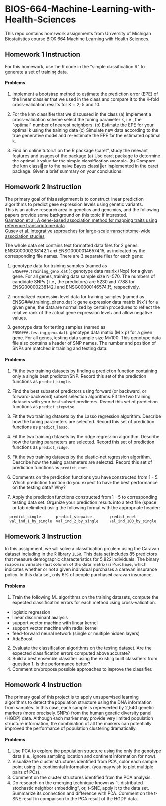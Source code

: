 # BIOS-664-Machine-Learning-with-Health-Sciences

This repo contains homework assignments from University of Michigan Biostatistics course BIOS 664 Machine Learning with Health Sciences.

## Homework 1 Instruction
For this homework, use the R code in the "simple classification.R" to generate a set of training data.
#### Problems
1. Implement a bootstrap method to estimate the prediction error (EPE) of the linear classier that we used in the class and compare it to the K-fold cross-validation results for K = 2; 5 and 10.
2. For the knn classifier that we discussed in the class
(a) Implement a cross-validation scheme select the tuning parameter k, i.e., the "optimal" number of nearest neighbors.
(b) Estimate the EPE for your optimal k using the training data
(c) Simulate new data according to the true generative model and re-estimate the EPE for the estimated optimal k.

3. Find an online tutorial on the R package \caret", study the relevant features and usages of the package
(a) Use caret package to determine the optimal k value for the simple classification example.
(b) Compare the knn classier to the naive Bayes classier implemented in the caret package. Given a brief summary on your conclusions.


## Homework 2 Instruction
The primary goal of this assignment is to construct linear prediction algorithms to predict gene expression levels using genetic variants.  
This is an active research area in genetics and genomics, and the following papers provide some background on this topic if interested.   
[Gamazon et al. A gene-based association method for mapping traits using reference transcriptome data](https://www.nature.com/articles/ng.3367)  
[Gusev et al. Integrative approaches for large-scale transcriptome-wide association studies](https://www.nature.com/articles/ng.3506)    

The whole data set contains text formatted data files for 2 genes: ENSG00000238142.1 and ENSG00000146574.15, as indicated by the corresponding file names. There are 3 separate files for each gene:
1. genotype data for training samples (named as `ENSG###.training_geno.dat` ): genotype data matrix (Nxp) for a given gene. For all genes, training data sample size N=570. The numbers of candidate SNPs ( i.e., the predictors) are 5230 and 7788 for ENSG00000238142.1 and ENSG00000146574.15, respectively. 

2. normalized expression level data for training samples (named as ENSG###.training_pheno.dat ): gene expression data matrix (Nx1) for a given gene, the data are normalized by certain procedures to reflect the relative rank of the actual gene expression levels and allow negative values.  

3. genotype data for testing samples (named as `ENSG###.testing_geno.dat`): genotype data matrix (M x p) for a given gene. For all genes, testing data sample size M=100. This genotype data file also contains a header of SNP names. The number and position of SNPs are matched in training and testing data.  


#### Problems
1. Fit the two training datasets by finding a prediction function containing only a single best predictor/SNP. Record this set of the prediction functions as `predict_single`.  

2. Find the best subset of predictors using forward (or backward, or forward-backword) subset selection algorithms. Fit the two training datasets with your best subset predictors. Record this set of prediction functions as `predict_stepwise`.  

3. Fit the two training datasets by the Lasso regression algorithm. Describe how the tuning parameters are selected. Record this set of prediction functions as `predict_lasso`. 

4. Fit the two training datasets by the ridge regression algorithm. Describe how the tuning parameters are selected. Record this set of prediction functions as `predict_ridge`.  

5. Fit the two training datasets by the elastic-net regression algorithm. Describe how the tuning parameters are selected. Record this set of prediction functions as `predict_enet`.  

6. Comments on the prediction functions you have constructed from 1 - 5. Which prediction function do you expect to have the best performance on the testing data? Why?  

7. Apply the prediction functions constructed from 1 - 5 to corresponding testing data set. Organize your prediction results into a text file (space or tab delimited) using the following format with the appropriate header:  
```
  predict_single       predict_stepwise        predict_enet   
  val_ind_1_by_single  val_ind_2_by_single     val_ind_100_by_single
 ```

## Homework 3 Instruction
In this assignment, we will solve a classification problem using the Caravan dataset including in the R library `ILSR`. This data set includes 85 predictors that measure demographic characteristics for 5,822 individuals. The binary response variable (last column of the data matrix) is Purchase, which indicates whether or not a given individual purchases a caravan insurance policy. In this data set, only 6% of people purchased caravan insurance.

#### Problems
1. Train the following ML algorithms on the training datasets, compute the expected classification errors for each method using cross-validation.
* logistic regression
* linear discriminant analysis
* support vector machine with linear kernel
* support vector machine with radial kernel
* feed-forward neural network (single or multiple hidden layers)
* AdaBoost 

2. Evaluate the classification algorithms on the testing dataset. Are the expected classification errors computed above accurate?
3. Build a best ensemble classifier using the existing built classifiers from question 1. Is the performance better?
4. Comment on/propose possible approaches to improve the classifier.

## Homework 4 Instruction
The primary goal of this project is to apply unsupervised learning algorithms to detect the population structure using the DNA information from samples. In this case, each sample is represented by 2,540 genetic markers (more precisely, SNPs) from the human genetic diversity panel (HGDP) data. Although each marker may provide very limited population structure information, the combination of all the markers can potentially improved the performance of population clustering dramatically.

#### Problems
1. Use PCA to explore the population structure using the only the genotype data (i.e., ignore sampling location and continent information for now).  
2. Visualize the cluster structures identified from PCA, color each sample point using its continental information. (you may wish to plot multiple pairs of PCs). 
3. Comment on the cluster structures identified from the PCA analysis.  
4. Do research on the emerging technique known as “t-distributed stochastic neighbor embedding”, or, t-SNE, apply it to the data set. Summarize its connection and difference with PCA. Comment on the t-SNE result in comparison to the PCA result of the HGDP data.


